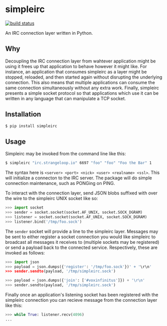 # simpleirc

[![build status](https://secure.travis-ci.org/maxcountryman/simpleirc.png?branch=master)](https://travis-ci.org/#!/maxcountryman/simpleirc)

An IRC connection layer written in Python.

## Why

Decoupling the IRC connection layer from wahtever application might be using it
frees up that application to behave however it might like. For instance, an
application that consumes simpleirc as a layer might be stopped, reloaded, and
then started again without disrupting the underlying connection. This also
means that multiple applications can consume the same connection simultaneously
without any extra work. Finally, simpleirc presents a simple socket protocol so
that applications which use it can be written in any language that can
manipulate a TCP socket.

## Installation

```sh
$ pip install simpleirc
```

## Usage

Simpleirc may be invoked from the command line like this:

```sh
$ simpleirc "irc.strangeloop.io" 6697 "foo" "foo" "Foo the Bar" 1
```

The syntax here is `<server> <port> <nick> <user> <realname> <ssl>`. This will
initialize a connecton to the IRC server. The package will do simple
connection maintenance, such as PONGing on PING.

To interact with the connection layer, send JSON blobs suffixed with <CR> <LF>
over the wire to the simpleirc UNIX socket like so:

```python
>>> import socket
>>> sender = socket.socket(socket.AF_UNIX, socket.SOCK_DGRAM)
>>> listener = socket.socket(socket.AF_UNIX, socket.SOCK_DGRAM)
>>> listener.bind('/tmp/foo.sock')
```

The `sender` socket will provide a line to the simpleirc layer. Messages may be
sent to either register a socket connection you would like simpleirc to
broadcast all messages it receives to (multiple sockets may be registered) or
send a payload back to the connected service. Respectively, these are invoked
as follows:

```python
>>> import json
>>> payload = json.dumps({'register': '/tmp/foo.sock'})' + '\r\n'
>>> sender.sendto(payload, '/tmp/simpleirc.sock')
```

```python
>>> payload = json.dumps({'join': ['#voxinfinitus']}) + '\r\n'
>>> sender.sendto(payload, '/tmp/simpleirc.sock')
```

Finally once an application's listening socket has been registered with the
simpleirc connection you can recieve message from the connection layer like
this:

```python
>>> while True: listener.recv(4096)
... 
```
